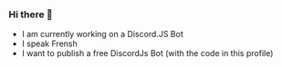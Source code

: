 ### Hi there 👋

- I am currently working on a Discord.JS Bot
- I speak Frensh
- I want to publish a free DiscordJs Bot (with the code in this profile)
